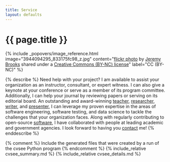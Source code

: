 ```yaml
---
title: Service
layout: defaults
---
```


# {{ page.title }}

<!-- Include header image -->
{% include _popovers/image_reference.html image="3944094295_833175fc98_z.jpg" content="<a title='Forward, Deck 6' href='https://flickr.com/photos/jeremybrooks/3944094295'>flickr photo</a> by <a href='https://flickr.com/people/jeremybrooks'>Jeremy Brooks</a> shared under a <a href='https://creativecommons.org/licenses/by-nc/2.0/'>Creative Commons (BY-NC) license</a>" label="CC (BY-NC)" %}

{% describe %}
Need help with your project? I am available to assist your organization as an
instructor, consultant, or expert witness. I can also give a keynote at your
conference or serve as a member of its program committee. Additionally, I can
help your journal by reviewing papers or serving on its editorial board. An
outstanding and award-winning [teacher]({{site.baseurl}}teaching/),
[researcher]({{site.baseurl}}research/),
[writer]({{site.baseurl}}research/papers/), and
[presenter]({{site.baseurl}}research/presentations), I can leverage my proven
expertise in the areas of software engineering, software testing, and data
science to tackle the challenges that your organization faces. Along with
regularly contributing to open-source [software]({{site.baseurl}}software/), I
have collaborated with people at leading academic and government agencies. I
look forward to having you [contact]({{site.baseurl}}contact/) me!
{% enddescribe %}

{% comment %} Include the generated files that were created by a run of the cvsee Python program {% endcomment %}
{% include_relative cvsee_summary.md %}
{% include_relative cvsee_details.md %}
